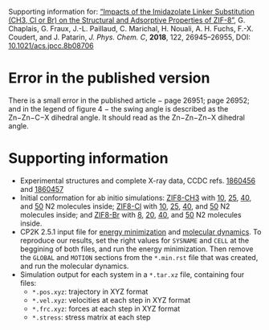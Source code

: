 Supporting information for: [“Impacts of the Imidazolate Linker Substitution (CH3, Cl or Br) on the Structural and Adsorptive Properties of ZIF-8”](https://doi.org/10.1021/acs.jpcc.8b08706), G. Chaplais, G. Fraux, J.-L. Paillaud, C. Marichal, H. Nouali, A. H. Fuchs, F.-X. Coudert, and J. Patarin, _J. Phys. Chem. C_, **2018**, 122, 26945–26955, DOI: [10.1021/acs.jpcc.8b08706](https://doi.org/10.1021/acs.jpcc.8b08706)

# Error in the published version

There is a small error in the published article − page 26951; page 26952; and in the legend of figure 4 − the swing angle is described as the Zn−Zn−C−X dihedral angle. It should read as the Zn−Zn−Zn−X dihedral angle.

# Supporting information

- Experimental structures and complete X-ray data, CCDC refs. [1860456](1860456.cif) and [1860457](1860457.cif)
- Initial conformation for ab initio simulations: [ZIF8-CH3](ZIF-CH3.pdb) with
  [10](ZIF-CH3-10.pdb), [25](ZIF-CH3-25.pdb), [40](ZIF-CH3-40.pdb), and
  [50](ZIF-CH3-50.pdb) N2 molecules inside; [ZIF8-Cl](ZIF-Cl.pdb) with
  [10](ZIF-Cl-10.pdb), [25](ZIF-Cl-25.pdb), [40](ZIF-Cl-40.pdb), and
  [50](ZIF-Cl-50.pdb) N2 molecules inside; and [ZIF8-Br](ZIF-Br.pdb) with
  [8](ZIF-Br-8.pdb), [20](ZIF-Br-20.pdb), [40](ZIF-Br-40.pdb), and
  [50](ZIF-Br-50.pdb) N2 molecules inside.
- CP2K 2.5.1 input file for [energy minimization](minimize.in) and [molecular
  dynamics](md.in). To reproduce our results, set the right values for `SYSNAME`
  and `CELL` at the beggining of both files, and run the energy minimization.
  Then remove the `GLOBAL` and `MOTION` sections from the `*.min.rst` file that
  was created, and run the molecular dynamics.
- Simulation output for each system in a `*.tar.xz` file, containing four files:
    - `*.pos.xyz`: trajectory in XYZ format
    - `*.vel.xyz`: velocities at each step in XYZ format
    - `*.frc.xyz`: forces at each step in XYZ format
    - `*.stress`: stress matrix at each step
